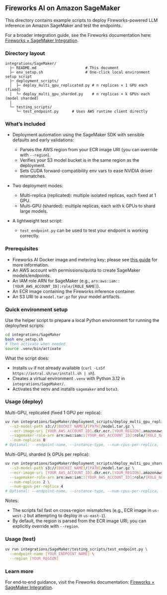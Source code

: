## Fireworks AI on Amazon SageMaker

This directory contains example scripts to deploy Fireworks-powered LLM inference on Amazon SageMaker and test the endpoints.

For a broader integration guide, see the Fireworks documentation here: [Fireworks × SageMaker Integration](https://fireworks.ai/docs/ecosystem/integrations/sagemaker).

### Directory layout

```text
integrations/SageMaker/
  ├─ README.md                      # This document
  ├─ env_setup.sh                   # One-click local environment setup script
  ├─ deployment_scripts/
  │  ├─ deploy_multi_gpu_replicated.py # n replicas × 1 GPU each (fixed)
  │  └─ deploy_multi_gpu_sharded.py    # n replicas × k GPUs each (model sharded)
  │
  └─ testing_scripts/
     └─ test_endpoint.py      # Uses AWS runtime client directly
```

### What’s included

- Deployment automation using the SageMaker SDK with sensible defaults and early validations:
  - Parses the AWS region from your ECR image URI (you can override with `--region`).
  - Verifies your S3 model bucket is in the same region as the deployment.
  - Sets CUDA forward-compatibility env vars to ease NVIDIA driver mismatches.

- Two deployment modes:
  - Multi-replica (replicated): multiple isolated replicas, each fixed at 1 GPU.
  - Multi-GPU (sharded): multiple replicas, each with k GPUs to shard large models.

- A lightweight test script:
  - `test_endpoint.py` can be used to test your endpoint is working correctly.

### Prerequisites

- Fireworks AI Docker image and metering key; please see [this guide](https://fireworks.ai/docs/ecosystem/integrations/sagemaker) for more information.
- An AWS account with permissions/quota to create SageMaker models/endpoints.
- An IAM role ARN for SageMaker (e.g., `arn:aws:iam::[YOUR_AWS_ACCOUNT_ID]:role/[ROLE_NAME]`).
- An ECR image containing the Fireworks inference container.
- An S3 URI to a `model.tar.gz` for your model artifacts.

### Quick environment setup

Use the helper script to prepare a local Python environment for running the deploy/test scripts:

```bash
cd integrations/SageMaker
bash env_setup.sh
# then activate when needed
source .venv/bin/activate
```

What the script does:
- Installs `uv` if not already available (`curl -LsSf https://astral.sh/uv/install.sh | sh`).
- Creates a virtual environment `.venv` with Python 3.12 in `integrations/SageMaker/`.
- Activates the venv and installs `sagemaker` and `boto3`.

### Usage (deploy)

Multi-GPU, replicated (fixed 1 GPU per replica):

```bash
uv run integrations/SageMaker/deployment_scripts/deploy_multi_gpu_replicated.py \
  --s3-model-path s3://[BUCKET_NAME]/[PATH]/model.tar.gz \
  --ecr-image-uri [YOUR_AWS_ACCOUNT_ID].dkr.ecr.[YOUR_REGION].amazonaws.com/[IMAGE]:[TAG] \
  --sagemaker-role-arn arn:aws:iam::[YOUR_AWS_ACCOUNT_ID]:role/[ROLE_NAME] \
  --num-replicas 8
# Optional: --endpoint-name, --instance-type, --num-cpus-per-replica, --memory-per-replica, --max-batch-size, --region
```

Multi-GPU, sharded (k GPUs per replica):

```bash
uv run integrations/SageMaker/deployment_scripts/deploy_multi_gpu_sharded.py \
  --s3-model-path s3://[BUCKET_NAME]/[PATH]/model.tar.gz \
  --ecr-image-uri [YOUR_AWS_ACCOUNT_ID].dkr.ecr.[YOUR_REGION].amazonaws.com/[IMAGE]:[TAG] \
  --sagemaker-role-arn arn:aws:iam::[YOUR_AWS_ACCOUNT_ID]:role/[ROLE_NAME] \
  --num-replicas 2 \
  --num-gpus-per-replica 4
# Optional: --endpoint-name, --instance-type, --num-cpus-per-replica, --memory-per-replica, --max-batch-size, --region
```

Notes:
- The scripts fail fast on cross‑region mismatches (e.g., ECR image in `us-west-2` but attempting to deploy in `us-east-1`).
- By default, the region is parsed from the ECR image URI; you can explicitly override with `--region`.

### Usage (test)

```bash
uv run integrations/SageMaker/testing_scripts/test_endpoint.py \
  --endpoint-name [YOUR_ENDPOINT_NAME] \
  --region [YOUR_REGION]
```

### Learn more

For end‑to‑end guidance, visit the Fireworks documentation: [Fireworks × SageMaker Integration](https://fireworks.ai/docs/ecosystem/integrations/sagemaker).


